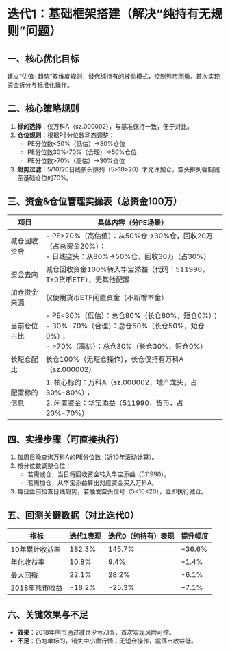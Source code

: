 # 迭代1：基础框架搭建（解决“纯持有无规则”问题）

## 一、核心优化目标
建立“估值+趋势”双维度规则，替代纯持有的被动模式，控制熊市回撤，首次实现资金拆分与标准化操作。

## 二、核心策略规则
1. **标的选择**：仅万科A（sz.000002），与基准保持一致，便于对比。
2. **仓位规则**：根据PE分位数动态调整：
   - PE分位数<30%（低估）→80%仓位
   - PE分位数30%-70%（合理）→50%仓位
   - PE分位数>70%（高估）→30%仓位
3. **趋势过滤**：5/10/20日线多头排列（5>10>20）才允许加仓，空头排列强制减至基础仓位的70%。

## 三、资金&仓位管理实操表（总资金100万）

| 项目                | 具体内容（分PE场景）                                                                 |
|---------------------|--------------------------------------------------------------------------------------|
| 减仓回收资金        | - PE>70%（高估值）：从50%仓→30%仓，回收20万（占总资金20%）；<br>- 日线空头：从80%→50%仓，回收30万（占30%） |
| 资金去向            | 减仓回收资金100%转入华宝添益（代码：511990，T+0货币ETF），无其他配置                 |
| 加仓资金来源        | 仅使用货币ETF闲置资金（不新增本金）                                                 |
| 当前仓位占比        | - PE<30%（低估）：总仓80%（长仓80%，短仓0%）；<br>- 30%-70%（合理）：总仓50%（长仓50%，短仓0%）；<br>- >70%（高估）：总仓30%（长仓30%，短仓0%） |
| 长短仓配比          | 长仓100%（无短仓操作），长仓仅持有万科A（sz.000002）                               |
| 配置标的信息        | 1. 核心标的：万科A（sz.000002，地产龙头，占30%-80%）；<br>2. 闲置资金：华宝添益（511990，货币，占20%-70%） |

## 四、实操步骤（可直接执行）
1. 每周日晚查询万科A的PE分位数（近10年滚动计算）。
2. 按分位数调整仓位：
   - 若需减仓，当日将回收资金转入华宝添益（511990）。
   - 若需加仓，从华宝添益转出对应资金买入万科A。
3. 每日盘前检查日线趋势，若触发空头信号（5<10<20），立即执行减仓。

## 五、回测关键数据（对比迭代0）

| 指标                | 迭代1表现 | 迭代0（纯持有）表现 | 提升幅度 |
|---------------------|------------|----------------------|----------|
| 10年累计收益率      | 182.3%     | 145.7%               | +36.6%   |
| 年化收益率          | 10.8%      | 9.4%                 | +1.4%    |
| 最大回撤            | 22.1%      | 28.2%                | -6.1%    |
| 2018年熊市收益      | -18.2%     | -25.3%               | +7.1%    |

## 六、关键效果与不足
- **效果**：2018年熊市通过减仓少亏7.1%，首次实现风险可控。
- **不足**：仍为单标的，错失中小盘行情；无短仓操作，震荡市收益低。